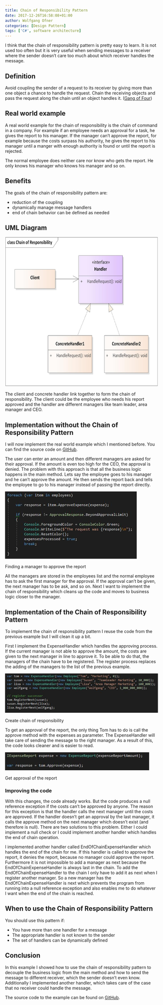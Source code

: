 ```yaml
---
title: Chain of Responsibility Pattern
date: 2017-12-26T16:58:08+01:00
author: Wolfgang Ofner
categories: [Design Pattern]
tags: ['C#', software architecture]
---
```

I think that the chain of responsibility pattern is pretty easy to learn. It is not used too often but it is very useful when sending messages to a receiver where the sender doesn&#8217;t care too much about which receiver handles the message.

## Definition

Avoid coupling the sender of a request to its receiver by giving more than one object a chance to handle the request. Chain the receiving objects and pass the request along the chain until an object handles it. (<a href="http://www.dofactory.com/net/chain-of-responsibility-design-pattern" target="_blank" rel="noopener">Gang of Four</a>)

## Real world example

A real world example for the chain of responsibility is the chain of command in a company. For example if an employee needs an approval for a task, he gives the report to his manager. If the manager can&#8217;t approve the report, for example because the costs surpass his authority, he gives the report to his manager until a manger with enough authority is found or until the report is rejected.

The normal employee does neither care nor know who gets the report. He only knows his manager who knows his manager and so on.

## Benefits

The goals of the chain of responsibility pattern are:

  * reduction of the coupling
  * dynamically manage message handlers
  * end of chain behavior can be defined as needed

## UML Diagram

[<img loading="lazy" class="aligncenter wp-image-496" src="/assets/img/posts/2017/12/Chain-of-Responsibility-pattern-UML-diagram.jpg" alt="Chain of Responsibility pattern UML diagram" width="700" height="491" />](/assets/img/posts/2017/12/Chain-of-Responsibility-pattern-UML-diagram.jpg)

The client and concrete handler link together to form the chain of responsibility. The client could be the employee who needs his report approved and the handler are different managers like team leader, area manager and CEO.

## Implementation without the Chain of Responsibility Pattern

I will now implement the real world example which I mentioned before. You can find the source code on <a href="https://github.com/WolfgangOfner/WithoutChainOfResponsibility" target="_blank" rel="noopener">GitHub</a>.

The user can enter an amount and then different managers are asked for their approval. If the amount is even too high for the CEO, the approval is denied. The problem with this approach is that all the business logic happens in the main method. Lets say the employee goes to his manager and he can&#8217;t approve the amount. He then sends the report back and tells the employee to go to his manager instead of passing the report directly.

<div class="col-12 col-sm-10 aligncenter">
  <a href="/assets/img/posts/2017/12/Finding-a-manager-to-approve-the-report.jpg"><img loading="lazy" src="/assets/img/posts/2017/12/Finding-a-manager-to-approve-the-report.jpg" alt="Finding a manager to approve the report" /></a>
  
  <p>
    Finding a manager to approve the report
  </p>
</div>

All the managers are stored in the employees list and the normal employee has to ask the first manager for the approval. If the approval can&#8217;t be given, the next manager has to be ask, and so on. Next I want to implement the chain of responsibility which cleans up the code and moves to business logic closer to the manager.

## Implementation of the Chain of Responsibility Pattern

To implement the chain of responsibility pattern I reuse the code from the previous example but I will clean it up a bit.

First I implement the ExpenseHandler which handles the approving process. If the current manager is not able to approve the amount, the costs are given to the next manager in line to approve it. To be able to do that, the managers of the chain have to be registered. The register process replaces the adding of the managers to the list of the previous example.

<div class="col-12 col-sm-10 aligncenter">
  <a href="/assets/img/posts/2017/12/Create-chain-of-responsibility.jpg"><img loading="lazy" src="/assets/img/posts/2017/12/Create-chain-of-responsibility.jpg" alt="Create chain of responsibility" /></a>
  
  <p>
    Create chain of responsibility
  </p>
</div>

To get an approval of the report, the only thing Tom has to do is call the approve method with the expenses as parameter. The ExpenseHandler will take care of sending the message to the right manager. As a result of this, the code looks cleaner and is easier to read.

<div class="col-12 col-sm-10 aligncenter">
  <a href="/assets/img/posts/2017/12/Get-approval-of-the-report.jpg"><img loading="lazy" src="/assets/img/posts/2017/12/Get-approval-of-the-report.jpg" alt="Get approval of the report" /></a>
  
  <p>
    Get approval of the report
  </p>
</div>

### Improving the code

With this changes, the code already works. But the code produces a null reference exception if the costs can&#8217;t be approved by anyone. The reason for this exception is that the handler calls the next manager until the costs are approved. If the handler doesn&#8217;t get an approval by the last manager, it calls the approve method on the next manager which doesn&#8217;t exist (and therefore is null). There are two solutions to this problem. Either I could implement a null check or I could implement another handler which handles the end of chain operation.

I implemented another handler called EndOfChainExpenseHandler which handles the end of the chain for me. If this handler is called to approve the report, it denies the report, because no manager could approve the report. Furthermore it is not impossible to add a manager as next because the EndOfChainExpenseHandler is always last in the chain. To add the EndOfChainExpenseHandler to the chain I only have to add it as next when I register another manager. So a new manager has the EndOfChainExpenseHandler is next which prevents the program from running into a null reference exception and also enables me to do whatever I want when the end of the chain is reached.

## When to use the Chain of Responsibility Pattern

You should use this pattern if:

  * You have more than one handler for a message
  * The appropriate handler is not known to the sender
  * The set of handlers can be dynamically defined

## Conclusion

In this example I showed how to use the chain of responsibility pattern to decouple the business logic from the main method and how to send the message to different receiver, which the sender doesn&#8217;t even know. Additionally I implemented another handler, which takes care of the case that no receiver could handle the message.

The source code to the example can be found on <a href="https://github.com/WolfgangOfner/ChainOfResponsibility" target="_blank" rel="noopener">GitHub</a>.

&nbsp;